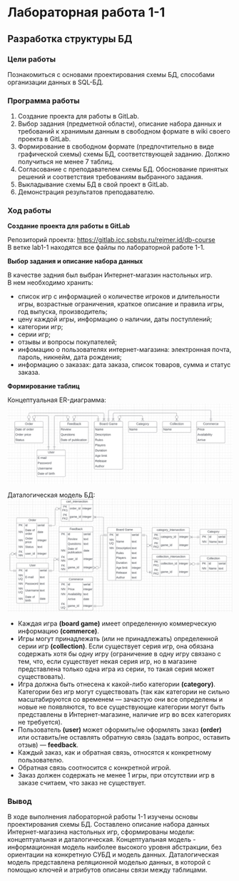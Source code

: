 # Лабораторная работа 1-1
## Разработка структуры БД
### Цели работы
Познакомиться с основами проектирования схемы БД, способами организации данных в SQL-БД.

### Программа работы
1. Создание проекта для работы в GitLab.
2. Выбор задания (предметной области), описание набора данных и требований к хранимым данным в свободном формате в wiki своего проекта в GitLab.
3. Формирование в свободном формате (предпочтительно в виде графической схемы) cхемы БД, соответствующей заданию. Должно получиться не менее 7 таблиц.
4. Согласование с преподавателем схемы БД. Обоснование принятых решений и соответствия требованиям выбранного задания.
5. Выкладывание схемы БД в свой проект в GitLab.
6. Демонстрация результатов преподавателю.

### Ход работы

**Создание проекта для работы в GitLab**

Репозиторий проекта: https://gitlab.icc.spbstu.ru/rejmer.id/db-course <br>
В ветке lab1-1 находятся все файлы по лабораторной работе 1-1.

**Выбор задания и описание набора данных** 

В качестве задния был выбран Интернет-магазин настольных игр. <br>
В нем необходимо хранить:
- список игр с информацией о количестве игроков и длительности игры, возрастные ограничения, краткое описание и правила игры, год выпуска, производитель;
- цену каждой игры, информацию о наличии, даты поступлений;
- категории игр;
- серии игр;
- отзывы и вопросы покупателей;
- инфомацию о пользователях интернет-магазина: электронная почта, пароль, никнейм, дата рождения;
- информацию о заказах: дата заказа, список товаров, сумма и статус заказа.

**Формирование таблиц**

Концептуальная ER-диаграмма:
![model](Концептуальная_ER-диаграмма.jpg)

Даталогическая модель БД:
![model](Даталогическая_модель_БД.jpg)

- Каждая игра **(board game)** имеет определенную коммерческую информацию **(commerce)**. 
- Игры могут принадлежать (или не принадлежать) определенной серии игр **(collection)**. Если существует серия игр, она обязана содержать хотя бы одну игру (ограничение в одну игру связано с тем, что, если существует некая серия игр, но в магазине представлена только одна игра из серии, то такая серия может существовать).  
- Игра должна быть отнесена к какой-либо категории **(category)**. Категории без игр могут существовать (так как категории не сильно масштабируются со временем — зачастую они все определены и новые не появляются, то все существующие категории могут быть представлены в Интернет-магазине, наличие игр во всех категориях не требуется). 
- Пользователь **(user)** может оформить/не оформлять заказ **(order)** или оставить/не оставлять обратную связь (задать вопрос, оставить отзыв) — **feedback**. 
- Каждый заказ, как и обратная связь, относятся к конкретному пользователю.
- Обратная связь соотносится с конкретной игрой.
- Заказ должен содержать не менее 1 игры, при отсутствии игр в заказе считаем, что заказ не существует. 

### Вывод

В ходе выполнения лабораторной работы 1-1 изучены основы проектирования схемы БД. Составлено описание набора данных Интернет-магазина настольных игр, сформированы модели: концептуальная и даталогическая. Концептуальная модель - информационная модель наиболее высокого уровня абстракции, без ориентации на конкретную СУБД и модель данных. Даталогическая модель представлена реляционной моделью данных, в которой с помощью ключей и атрибутов описаны связи между таблицами.

